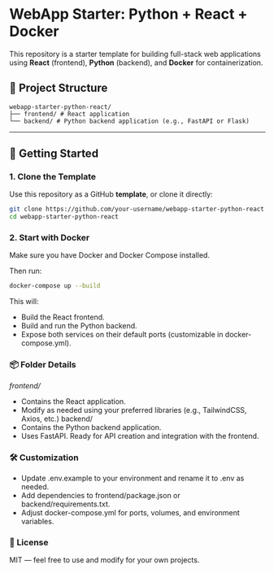 # WebApp Starter: Python + React + Docker

This repository is a starter template for building full-stack web applications using **React** (frontend), **Python** (backend), and **Docker** for containerization.

## 📁 Project Structure

```
webapp-starter-python-react/
├── frontend/ # React application
└── backend/ # Python backend application (e.g., FastAPI or Flask)
```


---

## 🚀 Getting Started

### 1. Clone the Template

Use this repository as a GitHub **template**, or clone it directly:

```bash
git clone https://github.com/your-username/webapp-starter-python-react.git
cd webapp-starter-python-react
```

### 2. Start with Docker
Make sure you have Docker and Docker Compose installed.

Then run:

```bash
docker-compose up --build
```

This will:

- Build the React frontend.
- Build and run the Python backend.
- Expose both services on their default ports (customizable in docker-compose.yml).

### 📦 Folder Details

*frontend/*
- Contains the React application.
- Modify as needed using your preferred libraries (e.g., TailwindCSS, Axios, etc.)
backend/
- Contains the Python backend application.
- Uses FastAPI.
Ready for API creation and integration with the frontend.

### 🛠️ Customization

- Update .env.example to your environment and rename it to .env as needed.
- Add dependencies to frontend/package.json or backend/requirements.txt.
- Adjust docker-compose.yml for ports, volumes, and environment variables.

### 📄 License

MIT — feel free to use and modify for your own projects.
